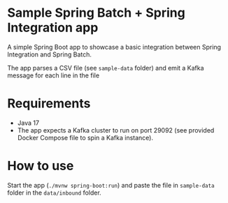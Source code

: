 # Sample Spring Batch + Spring Integration app

A simple Spring Boot app to showcase a basic integration between Spring Integration
and Spring Batch.

The app parses a CSV file (see `sample-data` folder) and emit a Kafka message for each line in the file

# Requirements

- Java 17
- The app expects a Kafka cluster to run on port 29092 (see provided Docker Compose file to spin a Kafka instance).

# How to use

Start the app (`./mvnw spring-boot:run`) and paste the file in `sample-data` folder in the `data/inbound` folder.


